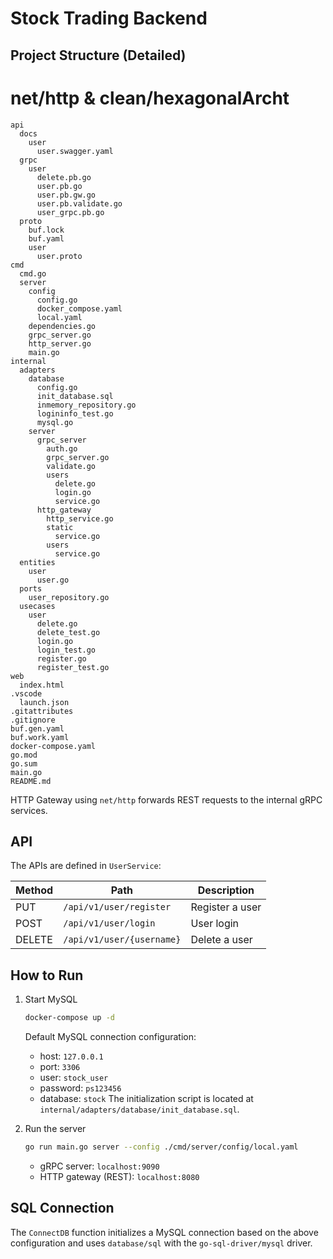 # Stock Trading Backend

## Project Structure (Detailed)

# net/http & clean/hexagonalArcht
```
api
  docs
    user
      user.swagger.yaml
  grpc
    user
      delete.pb.go
      user.pb.go
      user.pb.gw.go
      user.pb.validate.go
      user_grpc.pb.go
  proto
    buf.lock
    buf.yaml
    user
      user.proto
cmd
  cmd.go
  server
    config
      config.go
      docker_compose.yaml
      local.yaml
    dependencies.go
    grpc_server.go
    http_server.go
    main.go
internal
  adapters
    database
      config.go
      init_database.sql
      inmemory_repository.go
      logininfo_test.go
      mysql.go
    server
      grpc_server
        auth.go
        grpc_server.go
        validate.go
        users
          delete.go
          login.go
          service.go
      http_gateway
        http_service.go
        static
          service.go
        users
          service.go
  entities
    user
      user.go
  ports
    user_repository.go
  usecases
    user
      delete.go
      delete_test.go
      login.go
      login_test.go
      register.go
      register_test.go
web
  index.html
.vscode
  launch.json
.gitattributes
.gitignore
buf.gen.yaml
buf.work.yaml
docker-compose.yaml
go.mod
go.sum
main.go
README.md
```

HTTP Gateway using `net/http` forwards REST requests to the internal gRPC services.

## API
The APIs are defined in `UserService`:

| Method | Path | Description |
| ------ | ----- | ----------- |
| PUT    | `/api/v1/user/register` | Register a user |
| POST   | `/api/v1/user/login`    | User login |
| DELETE | `/api/v1/user/{username}` | Delete a user |

## How to Run
1. Start MySQL
   ```bash
   docker-compose up -d
   ```
   Default MySQL connection configuration:
   - host: `127.0.0.1`
   - port: `3306`
   - user: `stock_user`
   - password: `ps123456`
   - database: `stock`
   The initialization script is located at `internal/adapters/database/init_database.sql`.

2. Run the server
   ```bash
   go run main.go server --config ./cmd/server/config/local.yaml
   ```
   - gRPC server: `localhost:9090`
   - HTTP gateway (REST): `localhost:8080`

## SQL Connection
The `ConnectDB` function initializes a MySQL connection based on the above configuration and uses `database/sql` with the `go-sql-driver/mysql` driver.

